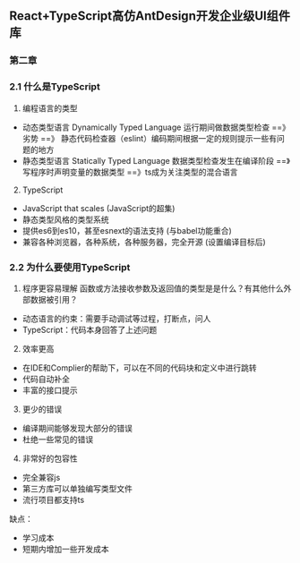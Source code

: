
## React+TypeScript高仿AntDesign开发企业级UI组件库

### 第二章

### 2.1 什么是TypeScript

1. 编程语言的类型
  - 动态类型语言 Dynamically Typed Language
    运行期间做数据类型检查  ==》 劣势  ==》 静态代码检查器（eslint）编码期间根据一定的规则提示一些有问题的地方
  - 静态类型语言 Statically Typed Language
    数据类型检查发生在编译阶段 ==》写程序时声明变量的数据类型 ==》ts成为关注类型的混合语言

2. TypeScript
  - JavaScript that scales (JavaScript的超集)
  - 静态类型风格的类型系统
  - 提供es6到es10，甚至esnext的语法支持   (与babel功能重合)
  - 兼容各种浏览器，各种系统，各种服务器，完全开源  (设置编译目标后)

### 2.2 为什么要使用TypeScript

1. 程序更容易理解
函数或方法接收参数及返回值的类型是是什么？有其他什么外部数据被引用？
- 动态语言的约束：需要手动调试等过程，打断点，问人
- TypeScript：代码本身回答了上述问题

2. 效率更高
- 在IDE和Complier的帮助下，可以在不同的代码块和定义中进行跳转
- 代码自动补全
- 丰富的接口提示

3. 更少的错误
- 编译期间能够发现大部分的错误
- 杜绝一些常见的错误

4. 非常好的包容性
- 完全兼容js
- 第三方库可以单独编写类型文件
- 流行项目都支持ts

缺点：
- 学习成本
- 短期内增加一些开发成本



























